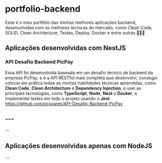 # portfolio-backend

Esse é o meu portfólio das minhas melhores aplicações backend, desenvolvidas com as melhores técnicas do mercado, como Clean Code, SOLID, Clean Architecture, Testes, Deploy, Docker e entre outras 👨‍💻💼

## Aplicações desenvolvidas com NestJS

### API Desafio Backend PicPay

Essa API foi desenvolvida baseada em um desafio técnico de backend da empresa PicPay, e é a API RESTful mais completa que desenvolvi, consegui colocar em prática todas as minhas habilidades técnicas aprendidas, como **Clean Code**, **Clean Architecture** e **Dependency Injection**, e usei as principais tecnologias, como **TypeScript**, **Node**, **Nest** e **Docker**, e implementei testes em todo o projeto usando o **Jest**.<br>
https://github.com/ocsoares/API-Desafio-Backend-PicPay

## ---

--

## Aplicações desenvolvidas apenas com NodeJS

--
